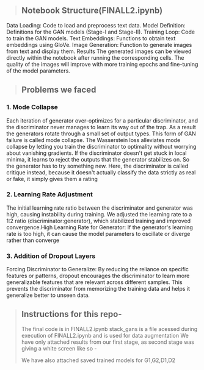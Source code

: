 >## Notebook Structure(FINALL2.ipynb)
Data Loading: Code to load and preprocess text data.
Model Definition: Definitions for the GAN models (Stage-I and Stage-II).
Training Loop: Code to train the GAN models.
Text Embeddings: Functions to obtain text embeddings using GloVe.
Image Generation: Function to generate images from text and display them.
Results
The generated images can be viewed directly within the notebook after running the corresponding cells. The quality of the images will improve with more training epochs and fine-tuning of the model parameters.

>## Problems we faced 

### 1. Mode Collapse

Each iteration of generator over-optimizes for a particular discriminator, and the discriminator never manages to learn its way out of the trap. As a result the generators rotate through a small set of output types. This form of GAN failure is called mode collapse.
The Wasserstein loss alleviates mode collapse by letting you train the discriminator to optimality without worrying about vanishing gradients. If the discriminator doesn't get stuck in local minima, it learns to reject the outputs that the generator stabilizes on. So the generator has to try something new.
Here, the discriminator is called critique instead, because it doesn't actually classify the data strictly as real or fake, it simply gives them a rating

### 2. Learning Rate Adjustment

The initial learning rate ratio between the discriminator and generator was high, causing instability during training. We adjusted the learning rate to a 1:2 ratio (discriminator:generator), which stabilized training and improved convergence.High Learning Rate for Generator: If the generator's learning rate is too high, it can cause the model parameters to oscillate or diverge rather than converge

### 3. Addition of Dropout Layers
Forcing Discriminator to Generalize: By reducing the reliance on specific features or patterns, dropout encourages the discriminator to learn more generalizable features that are relevant across different samples. This prevents the discriminator from memorizing the training data and helps it generalize better to unseen data.

>## Instructions for this repo-
>The final code is in FINALL2.ipynb
>stack_gans is a file acessed during execution of FINALL2.ipynb and is used for data augmentation
>We have only attached results from our first stage, as second stage was giving a white screen like so -
>
>We have also attached saved trained models for G1,G2,D1,D2
